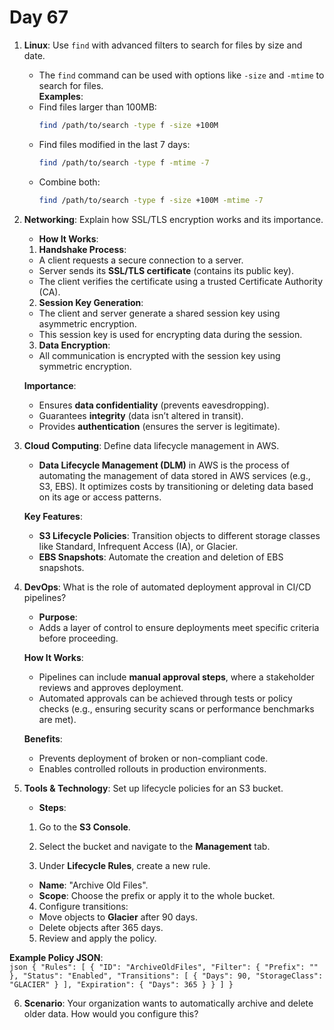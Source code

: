 # Day 67

1. **Linux**: Use `find` with advanced filters to search for files by size and date.
   * The `find` command can be used with options like `-size` and `-mtime` to search for files.  
   **Examples**:  
    - Find files larger than 100MB:  
      ```bash
      find /path/to/search -type f -size +100M
      ```
    - Find files modified in the last 7 days:  
      ```bash
      find /path/to/search -type f -mtime -7
      ```
    - Combine both:  
      ```bash
      find /path/to/search -type f -size +100M -mtime -7
      ```  


2. **Networking**: Explain how SSL/TLS encryption works and its importance.
   * **How It Works**:  
    
    1. **Handshake Process**:  
    - A client requests a secure connection to a server.  
    - Server sends its **SSL/TLS certificate** (contains its public key).  
    - The client verifies the certificate using a trusted Certificate Authority (CA).  
    
    2. **Session Key Generation**:  
    - The client and server generate a shared session key using asymmetric encryption.  
    - This session key is used for encrypting data during the session.  
    
    3. **Data Encryption**:  
    - All communication is encrypted with the session key using symmetric encryption.  

   **Importance**:  
    - Ensures **data confidentiality** (prevents eavesdropping).  
    - Guarantees **integrity** (data isn’t altered in transit).  
    - Provides **authentication** (ensures the server is legitimate).  


3. **Cloud Computing**: Define data lifecycle management in AWS.
   * **Data Lifecycle Management (DLM)** in AWS is the process of automating the management of data stored in AWS services (e.g., S3, EBS). It optimizes costs by transitioning or deleting data based on its age or access patterns.  

   **Key Features**:  
    - **S3 Lifecycle Policies**: Transition objects to different storage classes like Standard, Infrequent Access (IA), or Glacier.  
    - **EBS Snapshots**: Automate the creation and deletion of EBS snapshots.  


4. **DevOps**: What is the role of automated deployment approval in CI/CD pipelines?
   * **Purpose**:  
    - Adds a layer of control to ensure deployments meet specific criteria before proceeding.  

   **How It Works**:  
    - Pipelines can include **manual approval steps**, where a stakeholder reviews and approves deployment.  
    - Automated approvals can be achieved through tests or policy checks (e.g., ensuring security scans or performance benchmarks are met).  

   **Benefits**:  
    - Prevents deployment of broken or non-compliant code.  
    - Enables controlled rollouts in production environments.  


5. **Tools & Technology**: Set up lifecycle policies for an S3 bucket.
   * **Steps**:  
    
    1. Go to the **S3 Console**.  
    
    2. Select the bucket and navigate to the **Management** tab.  
    
    3. Under **Lifecycle Rules**, create a new rule.  
    - **Name**: "Archive Old Files".  
    - **Scope**: Choose the prefix or apply it to the whole bucket.  
    
    4. Configure transitions:  
    - Move objects to **Glacier** after 90 days.  
    - Delete objects after 365 days.  
    
    5. Review and apply the policy.  

**Example Policy JSON**:  
    ```json
    {
      "Rules": [
        {
         "ID": "ArchiveOldFiles",
         "Filter": { "Prefix": "" },
         "Status": "Enabled",
         "Transitions": [
           {
             "Days": 90,
             "StorageClass": "GLACIER"
            }
           ],
           "Expiration": {
           "Days": 365
          }
        }
      ]
     }
    ```


6. **Scenario**: Your organization wants to automatically archive and delete older data. How would you configure this?


